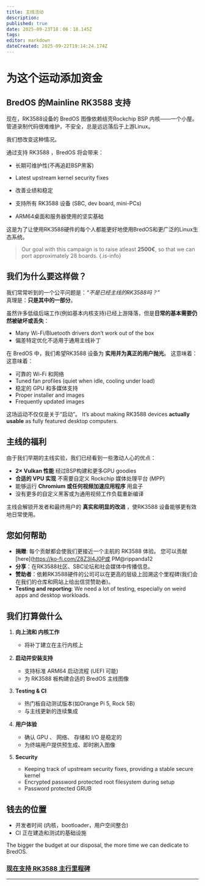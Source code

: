 ```yaml
---
title: 主线活动
description:
published: true
date: 2025-09-23T18：06：18.145Z
tags:
editor: markdown
dateCreated: 2025-09-22T19:14:24.174Z
---
```


# 为这个运动添加资金

## BredOS 的Mainline RK3588 支持

现在，RK3588设备的 BredOS 图像依赖结壳Rockchip BSP 内核——一个小屋。 管道录制代码很难维护，不安全，总是远远落后于上游Linux。

我们想改变这种情况。

通过支持 RK3588 ，BredOS 将会带来：

- 长期可维护性(不再追赶BSP黑客)

- Latest upstream kernel security fixes

- 改善业绩和稳定

- 支持所有 RK3588 设备 (SBC, dev board, mini-PCs)

- ARM64桌面和服务器使用的坚实基础

这是为了让使用RK3588硬件的每个人都能更好地使用BredOS和更广泛的Linux生态系统。

> Our goal with this campaign is to raise atleast **2500€**, so that we can port approximately 28 boards.
> {.is-info}

## 我们为什么要这样做？

我们常常听到的一个公平问题是：_“不是已经主线的RK3588吗？”_\
真理是：**只是其中的一部分**。

虽然许多低级后端工作(例如基本内核支持)已经上游降落，但是**日常的基本需要仍然被破坏或丢失**：

- Many Wi-Fi/Bluetooth drivers don’t work out of the box
- 偏差特定优化不适用于通用主线补丁

在 BredOS 中，我们希望RK3588 设备为 **实用并为真正的用户抛光**。 这意味着： 这意味着：

- 可靠的 Wi-Fi 和网络
- Tuned fan profiles (quiet when idle, cooling under load)
- 稳定的 GPU 和多媒体支持
- Proper installer and images
- Frequently updated images

这场运动不仅仅是关于“启动”。
It’s about making RK3588 devices **actually usable** as fully featured desktop computers.

## 主线的福利

由于我们早期的主线实验，我们已经看到一些激动人心的优点：

- **2× Vulkan 性能** 经过BSP构建和更多GPU goodies
- **合适的 VPU 实现** 不需要自定义 Rockchip 媒体处理平台 (MPP)
- 能够运行 **Chromium 或任何视频加速应用程序** 用盒子
- 没有更多的自定义黑客或为通用视频工作负载重新编译

主线会解锁开发者和最终用户的 **真实和明显的改进** ，使RK3588 设备能够更有效地日常使用。

## 您如何帮助

- **捐赠**: 每个贡献都会使我们更接近一个主航的 RK3588 体验。 您可以贡献 [here](https://ko-fi.com/Z8Z3I4J0P或 PM@rippanda12
- **分享**：在RK3588社区、SBC论坛和社会媒体中传播信息。
- **赞助者**：依赖RK3588硬件的公司可以在更高的层级上回溯这个里程碑(我们会在我们的仓库和网站上给出信贷赞助者)。
- **Testing and reporting**: We need a lot of testing, especially on weird apps and desktop workloads.

## 我们打算做什么

1. **向上流和 内核工作**
   - 将补丁建立在主行内核上

2. **启动并安装支持**
   - 支持标准 ARM64 启动流程 (UEFI 可能)
   - 为 RK3588 板构建合适的 BredOS 主线图像

3. **Testing & CI**
   - 热门板自动测试版本(如Orange Pi 5, Rock 5B)
   - 与主线更新的连续集成

4. **用户体验**
   - 确认 GPU 、 网络、 存储和 I/O 是稳定的
   - 为终端用户提供预生成、即时刷入图像

5. **Security**
   - Keeping track of upstream security fixes, providing a stable secure kernel
   - Encrypted password protected root filesystem during setup
   - Password protected GRUB

## 钱去的位置

- 开发者时间 (内核，bootloader，用户空间整合)
- CI 正在建造和测试的基础设施

The bigger the budget at our disposal, the more time we can dedicate to BredOS.

### **[现在支持 RK3588 主行里程碑](https://ko-fi.com/Z8Z3I4J0P)**

---